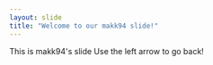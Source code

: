 ```yaml
---
layout: slide
title: "Welcome to our makk94 slide!"
---
```

This is makk94's slide
Use the left arrow to go back!

